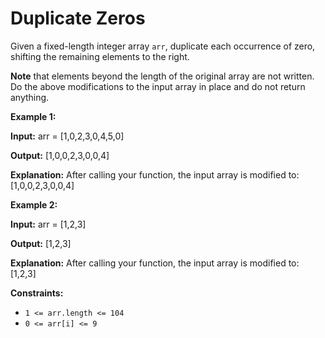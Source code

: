 # Duplicate Zeros

Given a fixed-length integer array `arr`, duplicate each occurrence of zero, shifting the remaining elements to the right.

**Note** that elements beyond the length of the original array are not written. Do the above modifications to the input array in place and do not return anything.

**Example 1:**

**Input:** arr = \[1,0,2,3,0,4,5,0\]

**Output:** \[1,0,0,2,3,0,0,4\]

**Explanation:** After calling your function, the input array is modified to: \[1,0,0,2,3,0,0,4\]


**Example 2:**


**Input:** arr = \[1,2,3\]

**Output:** \[1,2,3\]

**Explanation:** After calling your function, the input array is modified to: \[1,2,3\]

**Constraints:**

-   `1 <= arr.length <= 104`
-   `0 <= arr[i] <= 9`
